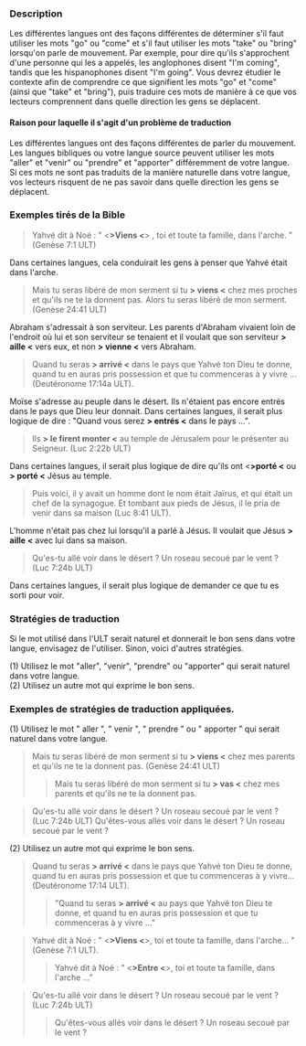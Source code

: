 ### Description

Les différentes langues ont des façons différentes de déterminer s'il faut utiliser les mots "go" ou "come" et s'il faut utiliser les mots "take" ou "bring" lorsqu'on parle de mouvement. Par exemple, pour dire qu'ils s'approchent d'une personne qui les a appelés, les anglophones disent "I'm coming", tandis que les hispanophones disent "I'm going". Vous devrez étudier le contexte afin de comprendre ce que signifient les mots "go" et "come" (ainsi que "take" et "bring"), puis traduire ces mots de manière à ce que vos lecteurs comprennent dans quelle direction les gens se déplacent.

#### Raison pour laquelle il s'agit d'un problème de traduction

Les différentes langues ont des façons différentes de parler du mouvement. Les langues bibliques ou votre langue source peuvent utiliser les mots "aller" et "venir" ou "prendre" et "apporter" différemment de votre langue. Si ces mots ne sont pas traduits de la manière naturelle dans votre langue, vos lecteurs risquent de ne pas savoir dans quelle direction les gens se déplacent.

### Exemples tirés de la Bible

> Yahvé dit à Noé : " <**>Viens <**> , toi et toute ta famille, dans l'arche. " (Genèse 7:1 ULT)

Dans certaines langues, cela conduirait les gens à penser que Yahvé était dans l'arche.

> Mais tu seras libéré de mon serment si tu **> viens <** chez mes proches et qu'ils ne te la donnent pas. Alors tu seras libéré de mon serment. (Genèse 24:41 ULT)

Abraham s'adressait à son serviteur. Les parents d'Abraham vivaient loin de l'endroit où lui et son serviteur se tenaient et il voulait que son serviteur **> aille <** vers eux, et non **> vienne <** vers Abraham.

> Quand tu seras **> arrivé <** dans le pays que Yahvé ton Dieu te donne, quand tu en auras pris possession et que tu commenceras à y vivre ... (Deutéronome 17:14a ULT).

Moïse s'adresse au peuple dans le désert. Ils n'étaient pas encore entrés dans le pays que Dieu leur donnait. Dans certaines langues, il serait plus logique de dire : "Quand vous serez **> entrés <** dans le pays ...".

> Ils **> le firent monter <** au temple de Jérusalem pour le présenter au Seigneur. (Luc 2:22b ULT)

Dans certaines langues, il serait plus logique de dire qu'ils ont <**>porté <** ou **> porté <** Jésus au temple.

> Puis voici, il y avait un homme dont le nom était Jaïrus, et qui était un chef de la synagogue. Et tombant aux pieds de Jésus, il le pria de venir dans sa maison (Luc 8:41 ULT).

L'homme n'était pas chez lui lorsqu'il a parlé à Jésus. Il voulait que Jésus **> aille <** avec lui dans sa maison.

> Qu'es-tu allé voir dans le désert ? Un roseau secoué par le vent ? (Luc 7:24b ULT)

Dans certaines langues, il serait plus logique de demander ce que tu es sorti pour voir.

### Stratégies de traduction

Si le mot utilisé dans l'ULT serait naturel et donnerait le bon sens dans votre langue, envisagez de l'utiliser. Sinon, voici d'autres stratégies.

(1) Utilisez le mot "aller", "venir", "prendre" ou "apporter" qui serait naturel dans votre langue.<br>
(2) Utilisez un autre mot qui exprime le bon sens.<br>

### Exemples de stratégies de traduction appliquées.

(1) Utilisez le mot " aller ", " venir ", " prendre " ou " apporter " qui serait naturel dans votre langue.

> Mais tu seras libéré de mon serment si tu **> viens <** chez mes parents et qu'ils ne te la donnent pas. (Genèse 24:41 ULT)
> > Mais tu seras libéré de mon serment si tu **> vas <** chez mes parents et qu'ils ne te la donnent pas.

> Qu'es-tu allé voir dans le désert ? Un roseau secoué par le vent ? (Luc 7:24b ULT)
> Qu'êtes-vous allés voir dans le désert ? Un roseau secoué par le vent ?

(2) Utilisez un autre mot qui exprime le bon sens.

> Quand tu seras **> arrivé <** dans le pays que Yahvé ton Dieu te donne, quand tu en auras pris possession et que tu commenceras à y vivre... (Deutéronome 17:14 ULT).
> > "Quand tu seras **> arrivé <** au pays que Yahvé ton Dieu te donne, et quand tu en auras pris possession et que tu commenceras à y vivre ..."

> Yahvé dit à Noé : " <**>Viens <**>, toi et toute ta famille, dans l'arche... " (Genèse 7:1 ULT).
> > Yahvé dit à Noé : " <**>Entre <**>, toi et toute ta famille, dans l'arche ..."

> Qu'es-tu allé voir dans le désert ? Un roseau secoué par le vent ? (Luc 7:24b ULT)
> > Qu'êtes-vous allés voir dans le désert ? Un roseau secoué par le vent ?
